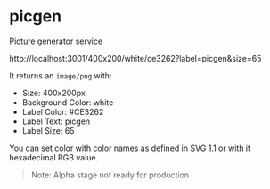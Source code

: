 # picgen
Picture generator service

http://localhost:3001/400x200/white/ce3262?label=picgen&size=65

It returns an `image/png` with:
- Size: 400x200px 
- Background Color: white
- Label Color: #CE3262
- Label Text: picgen
- Label Size: 65

You can set color with color names as defined in SVG 1.1 or with it hexadecimal RGB value.

> Note: Alpha stage not ready for production